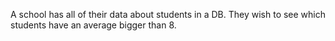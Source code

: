 A school has all of their data about students in a DB. They wish to see which students have an average bigger than 8.
